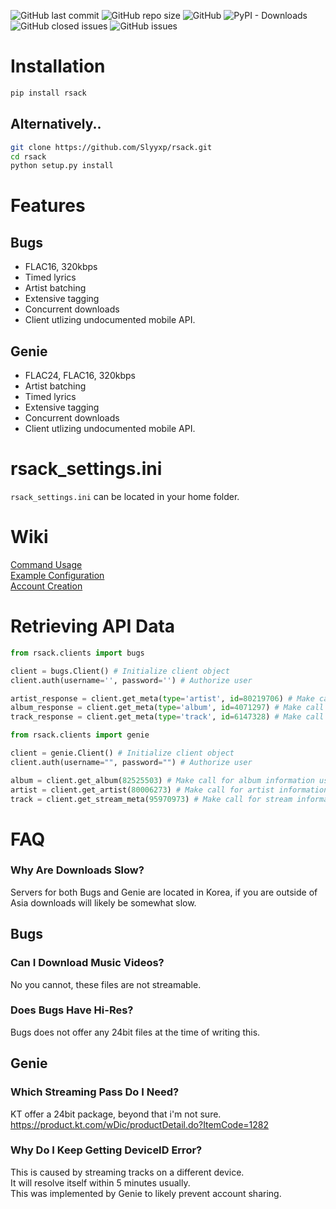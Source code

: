 ![GitHub last commit](https://img.shields.io/github/last-commit/Slyyxp/rsack) ![GitHub repo size](https://img.shields.io/github/repo-size/Slyyxp/rsack) ![GitHub](https://img.shields.io/github/license/Slyyxp/rsack) ![PyPI - Downloads](https://img.shields.io/pypi/dm/rsack) ![GitHub closed issues](https://img.shields.io/github/issues-closed-raw/Slyyxp/rsack) ![GitHub issues](https://img.shields.io/github/issues-raw/Slyyxp/rsack)

# Installation
```bash
pip install rsack
```

## Alternatively..
```bash
git clone https://github.com/Slyyxp/rsack.git
cd rsack
python setup.py install
```

# Features
## Bugs
- FLAC16, 320kbps
- Timed lyrics
- Artist batching
- Extensive tagging
- Concurrent downloads
- Client utlizing undocumented mobile API.

## Genie
- FLAC24, FLAC16, 320kbps
- Artist batching
- Timed lyrics
- Extensive tagging
- Concurrent downloads
- Client utlizing undocumented mobile API.

# rsack_settings.ini
`rsack_settings.ini` can be located in your home folder.

# Wiki
[Command Usage](https://github.com/Slyyxp/rsack/wiki/Command-Usage)  
[Example Configuration](https://github.com/Slyyxp/rsack/wiki/Configuration)  
[Account Creation](https://github.com/Slyyxp/rsack/wiki/Account-Creation)  

# Retrieving API Data
```python
from rsack.clients import bugs

client = bugs.Client() # Initialize client object
client.auth(username='', password='') # Authorize user

artist_response = client.get_meta(type='artist', id=80219706) # Make call for artist information using artist UID
album_response = client.get_meta(type='album', id=4071297) # Make call for album information using album UID
track_response = client.get_meta(type='track', id=6147328) # Make call for track information using track UID
```
```python
from rsack.clients import genie

client = genie.Client() # Initialize client object
client.auth(username="", password="") # Authorize user

album = client.get_album(82525503) # Make call for album information using album UID
artist = client.get_artist(80006273) # Make call for artist information using artist UID
track = client.get_stream_meta(95970973) # Make call for stream information using track UID
```
# FAQ
### Why Are Downloads Slow?
Servers for both Bugs and Genie are located in Korea, if you are outside of Asia downloads will likely be somewhat slow.

## Bugs
### Can I Download Music Videos?
No you cannot, these files are not streamable.
### Does Bugs Have Hi-Res?
Bugs does not offer any 24bit files at the time of writing this.

## Genie
### Which Streaming Pass Do I Need?
KT offer a 24bit package, beyond that i'm not sure.  
https://product.kt.com/wDic/productDetail.do?ItemCode=1282

### Why Do I Keep Getting DeviceID Error?
This is caused by streaming tracks on a different device.  
It will resolve itself within 5 minutes usually.  
This was implemented by Genie to likely prevent account sharing.
